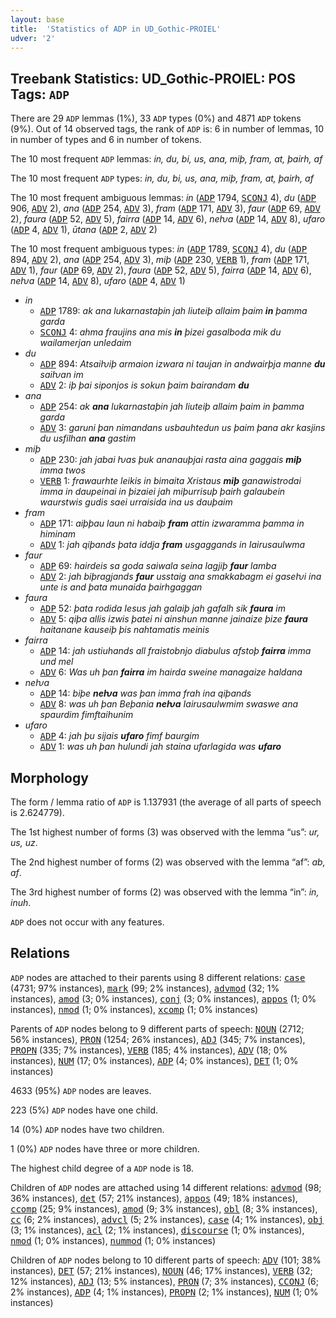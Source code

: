 ```yaml
---
layout: base
title:  'Statistics of ADP in UD_Gothic-PROIEL'
udver: '2'
---
```


## Treebank Statistics: UD_Gothic-PROIEL: POS Tags: `ADP`

There are 29 `ADP` lemmas (1%), 33 `ADP` types (0%) and 4871 `ADP` tokens (9%).
Out of 14 observed tags, the rank of `ADP` is: 6 in number of lemmas, 10 in number of types and 6 in number of tokens.

The 10 most frequent `ADP` lemmas: <em>in, du, bi, us, ana, miþ, fram, at, þairh, af</em>

The 10 most frequent `ADP` types:  <em>in, du, bi, us, ana, miþ, fram, at, þairh, af</em>

The 10 most frequent ambiguous lemmas: <em>in</em> (<tt><a href="got_proiel-pos-ADP.html">ADP</a></tt> 1794, <tt><a href="got_proiel-pos-SCONJ.html">SCONJ</a></tt> 4), <em>du</em> (<tt><a href="got_proiel-pos-ADP.html">ADP</a></tt> 906, <tt><a href="got_proiel-pos-ADV.html">ADV</a></tt> 2), <em>ana</em> (<tt><a href="got_proiel-pos-ADP.html">ADP</a></tt> 254, <tt><a href="got_proiel-pos-ADV.html">ADV</a></tt> 3), <em>fram</em> (<tt><a href="got_proiel-pos-ADP.html">ADP</a></tt> 171, <tt><a href="got_proiel-pos-ADV.html">ADV</a></tt> 3), <em>faur</em> (<tt><a href="got_proiel-pos-ADP.html">ADP</a></tt> 69, <tt><a href="got_proiel-pos-ADV.html">ADV</a></tt> 2), <em>faura</em> (<tt><a href="got_proiel-pos-ADP.html">ADP</a></tt> 52, <tt><a href="got_proiel-pos-ADV.html">ADV</a></tt> 5), <em>fairra</em> (<tt><a href="got_proiel-pos-ADP.html">ADP</a></tt> 14, <tt><a href="got_proiel-pos-ADV.html">ADV</a></tt> 6), <em>neƕa</em> (<tt><a href="got_proiel-pos-ADP.html">ADP</a></tt> 14, <tt><a href="got_proiel-pos-ADV.html">ADV</a></tt> 8), <em>ufaro</em> (<tt><a href="got_proiel-pos-ADP.html">ADP</a></tt> 4, <tt><a href="got_proiel-pos-ADV.html">ADV</a></tt> 1), <em>ūtana</em> (<tt><a href="got_proiel-pos-ADP.html">ADP</a></tt> 2, <tt><a href="got_proiel-pos-ADV.html">ADV</a></tt> 2)

The 10 most frequent ambiguous types:  <em>in</em> (<tt><a href="got_proiel-pos-ADP.html">ADP</a></tt> 1789, <tt><a href="got_proiel-pos-SCONJ.html">SCONJ</a></tt> 4), <em>du</em> (<tt><a href="got_proiel-pos-ADP.html">ADP</a></tt> 894, <tt><a href="got_proiel-pos-ADV.html">ADV</a></tt> 2), <em>ana</em> (<tt><a href="got_proiel-pos-ADP.html">ADP</a></tt> 254, <tt><a href="got_proiel-pos-ADV.html">ADV</a></tt> 3), <em>miþ</em> (<tt><a href="got_proiel-pos-ADP.html">ADP</a></tt> 230, <tt><a href="got_proiel-pos-VERB.html">VERB</a></tt> 1), <em>fram</em> (<tt><a href="got_proiel-pos-ADP.html">ADP</a></tt> 171, <tt><a href="got_proiel-pos-ADV.html">ADV</a></tt> 1), <em>faur</em> (<tt><a href="got_proiel-pos-ADP.html">ADP</a></tt> 69, <tt><a href="got_proiel-pos-ADV.html">ADV</a></tt> 2), <em>faura</em> (<tt><a href="got_proiel-pos-ADP.html">ADP</a></tt> 52, <tt><a href="got_proiel-pos-ADV.html">ADV</a></tt> 5), <em>fairra</em> (<tt><a href="got_proiel-pos-ADP.html">ADP</a></tt> 14, <tt><a href="got_proiel-pos-ADV.html">ADV</a></tt> 6), <em>neƕa</em> (<tt><a href="got_proiel-pos-ADP.html">ADP</a></tt> 14, <tt><a href="got_proiel-pos-ADV.html">ADV</a></tt> 8), <em>ufaro</em> (<tt><a href="got_proiel-pos-ADP.html">ADP</a></tt> 4, <tt><a href="got_proiel-pos-ADV.html">ADV</a></tt> 1)


* <em>in</em>
  * <tt><a href="got_proiel-pos-ADP.html">ADP</a></tt> 1789: <em>ak ana lukarnastaþin jah liuteiþ allaim þaim <b>in</b> þamma garda</em>
  * <tt><a href="got_proiel-pos-SCONJ.html">SCONJ</a></tt> 4: <em>ahma fraujins ana mis <b>in</b> þizei gasalboda mik du wailamerjan unledaim</em>
* <em>du</em>
  * <tt><a href="got_proiel-pos-ADP.html">ADP</a></tt> 894: <em>Atsaiƕiþ armaion izwara ni taujan in andwairþja manne <b>du</b> saiƕan im</em>
  * <tt><a href="got_proiel-pos-ADV.html">ADV</a></tt> 2: <em>iþ þai siponjos is sokun þaim bairandam <b>du</b></em>
* <em>ana</em>
  * <tt><a href="got_proiel-pos-ADP.html">ADP</a></tt> 254: <em>ak <b>ana</b> lukarnastaþin jah liuteiþ allaim þaim in þamma garda</em>
  * <tt><a href="got_proiel-pos-ADV.html">ADV</a></tt> 3: <em>garuni þan nimandans usbauhtedun us þaim þana akr kasjins du usfilhan <b>ana</b> gastim</em>
* <em>miþ</em>
  * <tt><a href="got_proiel-pos-ADP.html">ADP</a></tt> 230: <em>jah jabai ƕas þuk ananauþjai rasta aina gaggais <b>miþ</b> imma twos</em>
  * <tt><a href="got_proiel-pos-VERB.html">VERB</a></tt> 1: <em>frawaurhte leikis in bimaita Xristaus <b>miþ</b> ganawistrodai imma in daupeinai in þizaiei jah miþurrisuþ þairh galaubein waurstwis gudis saei urraisida ina us dauþaim</em>
* <em>fram</em>
  * <tt><a href="got_proiel-pos-ADP.html">ADP</a></tt> 171: <em>aiþþau laun ni habaiþ <b>fram</b> attin izwaramma þamma in himinam</em>
  * <tt><a href="got_proiel-pos-ADV.html">ADV</a></tt> 1: <em>jah qiþands þata iddja <b>fram</b> usgaggands in Iairusaulwma</em>
* <em>faur</em>
  * <tt><a href="got_proiel-pos-ADP.html">ADP</a></tt> 69: <em>hairdeis sa goda saiwala seina lagjiþ <b>faur</b> lamba</em>
  * <tt><a href="got_proiel-pos-ADV.html">ADV</a></tt> 2: <em>jah biþragjands <b>faur</b> usstaig ana smakkabagm ei gaseƕi ina unte is and þata munaida þairhgaggan</em>
* <em>faura</em>
  * <tt><a href="got_proiel-pos-ADP.html">ADP</a></tt> 52: <em>þata rodida Iesus jah galaiþ jah gafalh sik <b>faura</b> im</em>
  * <tt><a href="got_proiel-pos-ADV.html">ADV</a></tt> 5: <em>qiþa allis izwis þatei ni ainshun manne jainaize þize <b>faura</b> haitanane kauseiþ þis nahtamatis meinis</em>
* <em>fairra</em>
  * <tt><a href="got_proiel-pos-ADP.html">ADP</a></tt> 14: <em>jah ustiuhands all fraistobnjo diabulus afstoþ <b>fairra</b> imma und mel</em>
  * <tt><a href="got_proiel-pos-ADV.html">ADV</a></tt> 6: <em>Was uh þan <b>fairra</b> im hairda sweine managaize haldana</em>
* <em>neƕa</em>
  * <tt><a href="got_proiel-pos-ADP.html">ADP</a></tt> 14: <em>biþe <b>neƕa</b> was þan imma frah ina qiþands</em>
  * <tt><a href="got_proiel-pos-ADV.html">ADV</a></tt> 8: <em>was uh þan Beþania <b>neƕa</b> Iairusaulwmim swaswe ana spaurdim fimftaihunim</em>
* <em>ufaro</em>
  * <tt><a href="got_proiel-pos-ADP.html">ADP</a></tt> 4: <em>jah þu sijais <b>ufaro</b> fimf baurgim</em>
  * <tt><a href="got_proiel-pos-ADV.html">ADV</a></tt> 1: <em>was uh þan hulundi jah staina ufarlagida was <b>ufaro</b></em>

## Morphology

The form / lemma ratio of `ADP` is 1.137931 (the average of all parts of speech is 2.624779).

The 1st highest number of forms (3) was observed with the lemma “us”: <em>ur, us, uz</em>.

The 2nd highest number of forms (2) was observed with the lemma “af”: <em>ab, af</em>.

The 3rd highest number of forms (2) was observed with the lemma “in”: <em>in, inuh</em>.

`ADP` does not occur with any features.


## Relations

`ADP` nodes are attached to their parents using 8 different relations: <tt><a href="got_proiel-dep-case.html">case</a></tt> (4731; 97% instances), <tt><a href="got_proiel-dep-mark.html">mark</a></tt> (99; 2% instances), <tt><a href="got_proiel-dep-advmod.html">advmod</a></tt> (32; 1% instances), <tt><a href="got_proiel-dep-amod.html">amod</a></tt> (3; 0% instances), <tt><a href="got_proiel-dep-conj.html">conj</a></tt> (3; 0% instances), <tt><a href="got_proiel-dep-appos.html">appos</a></tt> (1; 0% instances), <tt><a href="got_proiel-dep-nmod.html">nmod</a></tt> (1; 0% instances), <tt><a href="got_proiel-dep-xcomp.html">xcomp</a></tt> (1; 0% instances)

Parents of `ADP` nodes belong to 9 different parts of speech: <tt><a href="got_proiel-pos-NOUN.html">NOUN</a></tt> (2712; 56% instances), <tt><a href="got_proiel-pos-PRON.html">PRON</a></tt> (1254; 26% instances), <tt><a href="got_proiel-pos-ADJ.html">ADJ</a></tt> (345; 7% instances), <tt><a href="got_proiel-pos-PROPN.html">PROPN</a></tt> (335; 7% instances), <tt><a href="got_proiel-pos-VERB.html">VERB</a></tt> (185; 4% instances), <tt><a href="got_proiel-pos-ADV.html">ADV</a></tt> (18; 0% instances), <tt><a href="got_proiel-pos-NUM.html">NUM</a></tt> (17; 0% instances), <tt><a href="got_proiel-pos-ADP.html">ADP</a></tt> (4; 0% instances), <tt><a href="got_proiel-pos-DET.html">DET</a></tt> (1; 0% instances)

4633 (95%) `ADP` nodes are leaves.

223 (5%) `ADP` nodes have one child.

14 (0%) `ADP` nodes have two children.

1 (0%) `ADP` nodes have three or more children.

The highest child degree of a `ADP` node is 18.

Children of `ADP` nodes are attached using 14 different relations: <tt><a href="got_proiel-dep-advmod.html">advmod</a></tt> (98; 36% instances), <tt><a href="got_proiel-dep-det.html">det</a></tt> (57; 21% instances), <tt><a href="got_proiel-dep-appos.html">appos</a></tt> (49; 18% instances), <tt><a href="got_proiel-dep-ccomp.html">ccomp</a></tt> (25; 9% instances), <tt><a href="got_proiel-dep-amod.html">amod</a></tt> (9; 3% instances), <tt><a href="got_proiel-dep-obl.html">obl</a></tt> (8; 3% instances), <tt><a href="got_proiel-dep-cc.html">cc</a></tt> (6; 2% instances), <tt><a href="got_proiel-dep-advcl.html">advcl</a></tt> (5; 2% instances), <tt><a href="got_proiel-dep-case.html">case</a></tt> (4; 1% instances), <tt><a href="got_proiel-dep-obj.html">obj</a></tt> (3; 1% instances), <tt><a href="got_proiel-dep-acl.html">acl</a></tt> (2; 1% instances), <tt><a href="got_proiel-dep-discourse.html">discourse</a></tt> (1; 0% instances), <tt><a href="got_proiel-dep-nmod.html">nmod</a></tt> (1; 0% instances), <tt><a href="got_proiel-dep-nummod.html">nummod</a></tt> (1; 0% instances)

Children of `ADP` nodes belong to 10 different parts of speech: <tt><a href="got_proiel-pos-ADV.html">ADV</a></tt> (101; 38% instances), <tt><a href="got_proiel-pos-DET.html">DET</a></tt> (57; 21% instances), <tt><a href="got_proiel-pos-NOUN.html">NOUN</a></tt> (46; 17% instances), <tt><a href="got_proiel-pos-VERB.html">VERB</a></tt> (32; 12% instances), <tt><a href="got_proiel-pos-ADJ.html">ADJ</a></tt> (13; 5% instances), <tt><a href="got_proiel-pos-PRON.html">PRON</a></tt> (7; 3% instances), <tt><a href="got_proiel-pos-CCONJ.html">CCONJ</a></tt> (6; 2% instances), <tt><a href="got_proiel-pos-ADP.html">ADP</a></tt> (4; 1% instances), <tt><a href="got_proiel-pos-PROPN.html">PROPN</a></tt> (2; 1% instances), <tt><a href="got_proiel-pos-NUM.html">NUM</a></tt> (1; 0% instances)

